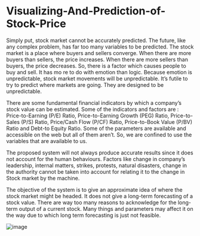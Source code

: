 # Visualizing-And-Prediction-of-Stock-Price

Simply put, stock market cannot be accurately predicted. The future, like any complex problem, has far too many variables to be predicted. The stock market is a place where buyers and sellers converge. When there are more buyers than sellers, the price increases. When there are more sellers than buyers, the price decreases. So, there is a factor which causes people to buy and sell. It has mo re to do with emotion than logic. Because emotion is unpredictable, stock market movements will be unpredictable. It’s futile to try to predict where markets are going. They are designed to be unpredictable.

There are some fundamental financial indicators by which a company’s stock value can be estimated. Some of the indicators and factors are : Price-to-Earning (P/E) Ratio, Price-to-Earning Growth (PEG) Ratio, Price-to-Sales (P/S) Ratio,
Price/Cash Flow (P/CF) Ratio, Price-to-Book Value (P/BV) Ratio and Debt-to Equity Ratio. Some of the parameters are available and accessible on the web but all of them aren’t. So, we are confined to use the variables that are available to us.

The proposed system will not always produce accurate results since it does not account for the human behaviours. Factors like change in company’s leadership, internal matters, strikes, protests, natural disasters, change in the authority cannot be taken into account for relating it to the change in Stock market by the machine.

The objective of the system is to give an approximate idea of where the stock market might be headed. It does not give a long-term forecasting of a stock value. There are way too many reasons to acknowledge for the long-term output of a current stock.
Many things and parameters may affect it on the way due to which long term forecasting is just not feasible.

![image](https://user-images.githubusercontent.com/72342649/215037413-59063248-5f32-482e-9d2c-71607396c5aa.png)

